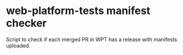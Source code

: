 # web-platform-tests manifest checker

Script to check if each merged PR in WPT has a release with manifests uploaded.
